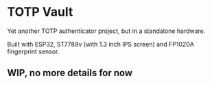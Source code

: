 # TOTP Vault

Yet another TOTP authenticator project, but in a standalone hardware.

Built with ESP32, ST7789v (with 1.3 inch IPS screen) and FP1020A fingerprint sensor.

## WIP, no more details for now